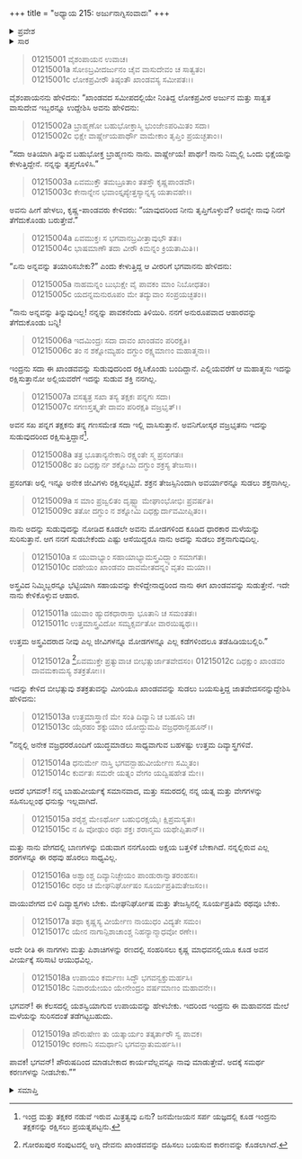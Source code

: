 +++
title = "ಅಧ್ಯಾಯ 215: ಅರ್ಜುನಾಗ್ನಿಸಂವಾದಃ"
+++

<details><summary>ಪ್ರವೇಶ</summary>


।।   ಓಂ ಓಂ ನಮೋ ನಾರಾಯಣಾಯ।।   ಶ್ರೀ ವೇದವ್ಯಾಸಾಯ ನಮಃ ।।

ಶ್ರೀ ಕೃಷ್ಣದ್ವೈಪಾಯನ ವೇದವ್ಯಾಸ ವಿರಚಿತ  

**ಶ್ರೀ ಮಹಾಭಾರತ**

**ಆದಿ ಪರ್ವ**

**ಖಾಂಡವದಾಹ ಪರ್ವ**

**ಅಧ್ಯಾಯ 215**

</details>


<details><summary>ಸಾರ</summary>

ಇಂದ್ರನಿಂದ ಸದಾ ರಕ್ಷಿಸಲ್ಪಟ್ಟಿರುವ ಖಾಂಡವ ವನವನ್ನು ಸುಡಲು ತನಗೆ ಸಹಾಯಮಾಡಬೇಕೆಂದು ಅಗ್ನಿಯು ಕೃಷ್ಣಾರ್ಜುನರಲ್ಲಿ ಕೇಳಿಕೊಳ್ಳುವುದು (1-11). ತಮಗೆ ಸಮರ್ಥವಾದ ಆಯುಧ-ರಥಗಳು ಬೇಕು ಎಂದು ಅರ್ಜುನನು ಕೇಳಿಕೊಳ್ಳುವುದು (12-19).

</details>


> 01215001 ವೈಶಂಪಾಯನ ಉವಾಚ।  
01215001a ಸೋಽಬ್ರವೀದರ್ಜುನಂ ಚೈವ ವಾಸುದೇವಂ ಚ ಸಾತ್ವತಂ।  
01215001c ಲೋಕಪ್ರವೀರೌ ತಿಷ್ಠಂತೌ ಖಾಂಡವಸ್ಯ ಸಮೀಪತಃ।।

ವೈಶಂಪಾಯನನು ಹೇಳಿದನು: “ಖಾಂಡವದ ಸಮೀಪದಲ್ಲಿಯೇ ನಿಂತಿದ್ದ ಲೋಕಪ್ರವೀರ ಅರ್ಜುನ ಮತ್ತು ಸಾತ್ವತ ವಾಸುದೇವ ಇಬ್ಬರನ್ನೂ ಉದ್ದೇಶಿಸಿ ಅವನು ಹೇಳಿದನು:

> 01215002a ಬ್ರಾಹ್ಮಣೋ ಬಹುಭೋಕ್ತಾಸ್ಮಿ ಭುಂಜೇಽಪರಿಮಿತಂ ಸದಾ।  
01215002c ಭಿಕ್ಷೇ ವಾರ್ಷ್ಣೇಯಪಾರ್ಥೌ ವಾಮೇಕಾಂ ತೃಪ್ತಿಂ ಪ್ರಯಚ್ಛತಾಂ।।

“ಸದಾ ಅತಿಯಾಗಿ ತಿನ್ನುವ ಬಹುಭೋಕ್ತ ಬ್ರಾಹ್ಮಣನು ನಾನು. ವಾರ್ಷ್ಣೇಯ! ಪಾರ್ಥ! ನಾನು ನಿಮ್ಮಲ್ಲಿ ಒಂದು ಭಿಕ್ಷೆಯನ್ನು ಕೇಳುತ್ತಿದ್ದೇನೆ. ನನ್ನನ್ನು ತೃಪ್ತಗೊಳಿಸಿ.”

> 01215003a ಏವಮುಕ್ತೌ ತಮಬ್ರೂತಾಂ ತತಸ್ತೌ ಕೃಷ್ಣಪಾಂಡವೌ।   
01215003c ಕೇನಾನ್ನೇನ ಭವಾಂಸ್ತೃಪ್ಯೇತ್ತಸ್ಯಾನ್ನಸ್ಯ ಯತಾವಹೇ।।

ಅವನು ಹೀಗೆ ಹೇಳಲು, ಕೃಷ್ಣ-ಪಾಂಡವರು ಕೇಳಿದರು: “ಯಾವುದರಿಂದ ನೀನು ತೃಪ್ತಿಗೊಳ್ಳುವೆ? ಅದನ್ನೇ ನಾವು ನಿನಗೆ ತೆಗೆದುಕೊಂಡು ಬರುತ್ತೇವೆ.”

> 01215004a ಏವಮುಕ್ತಃ ಸ ಭಗವಾನಬ್ರವೀತ್ತಾವುಭೌ ತತಃ।  
01215004c ಭಾಷಮಾಣೌ ತದಾ ವೀರೌ ಕಿಮನ್ನಂ ಕ್ರಿಯತಾಮಿತಿ।।

“ಏನು ಅನ್ನವನ್ನು ತಯಾರಿಸಬೇಕು?” ಎಂದು ಕೇಳುತ್ತಿದ್ದ ಆ ವೀರರಿಗೆ ಭಗವಾನನು ಹೇಳಿದನು:

> 01215005a ನಾಹಮನ್ನಂ ಬುಭುಕ್ಷೇ ವೈ ಪಾವಕಂ ಮಾಂ ನಿಬೋಧತಂ।  
01215005c ಯದನ್ನಮನುರೂಪಂ ಮೇ ತದ್ಯುವಾಂ ಸಂಪ್ರಯಚ್ಛತಂ।।

“ನಾನು ಅನ್ನವನ್ನು ತಿನ್ನುವುದಿಲ್ಲ! ನನ್ನನ್ನು ಪಾವಕನೆಂದು ತಿಳಿಯಿರಿ. ನನಗೆ ಅನುರೂಪವಾದ ಆಹಾರವನ್ನು ತೆಗೆದುಕೊಂಡು ಬನ್ನಿ!

> 01215006a ಇದಮಿಂದ್ರಃ ಸದಾ ದಾವಂ ಖಾಂಡವಂ ಪರಿರಕ್ಷತಿ।   
01215006c ತಂ ನ ಶಕ್ನೋಮ್ಯಹಂ ದಗ್ಧುಂ ರಕ್ಷ್ಯಮಾಣಂ ಮಹಾತ್ಮನಾ।।

ಇಂದ್ರನು ಸದಾ ಈ ಖಾಂಡವವನ್ನು ಸುಡುವುದರಿಂದ ರಕ್ಷಿಸಿಕೊಂಡು ಬಂದಿದ್ದಾನೆ. ಎಲ್ಲಿಯವರೆಗೆ ಆ ಮಹಾತ್ಮನು ಇದನ್ನು ರಕ್ಷಿಸುತ್ತಾನೋ ಅಲ್ಲಿಯವರೆಗೆ ಇದನ್ನು ಸುಡುವ ಶಕ್ತಿ ನನಗಿಲ್ಲ.

> 01215007a ವಸತ್ಯತ್ರ ಸಖಾ ತಸ್ಯ ತಕ್ಷಕಃ ಪನ್ನಗಃ ಸದಾ।  
01215007c ಸಗಣಸ್ತತ್ಕೃತೇ ದಾವಂ ಪರಿರಕ್ಷತಿ ವಜ್ರಭೃತ್।।

ಅವನ ಸಖ ಪನ್ನಗ ತಕ್ಷಕನು ತನ್ನ ಗಣಸಮೇತ ಸದಾ ಇಲ್ಲಿ ವಾಸಿಸುತ್ತಾನೆ. ಅವನಿಗೋಸ್ಕರ ವಜ್ರಭೃತನು ಇದನ್ನು ಸುಡುವುದರಿಂದ ರಕ್ಷಿಸುತ್ತಿದ್ದಾನೆ[^1].

> 01215008a ತತ್ರ ಭೂತಾನ್ಯನೇಕಾನಿ ರಕ್ಷ್ಯಂತೇ ಸ್ಮ ಪ್ರಸಂಗತಃ।  
01215008c ತಂ ದಿಧಕ್ಷುರ್ನ ಶಕ್ನೋಮಿ ದಗ್ಧುಂ ಶಕ್ರಸ್ಯ ತೇಜಸಾ।।

ಪ್ರಸಂಗತಃ ಅಲ್ಲಿ ಇನ್ನೂ ಅನೇಕ ಜೀವಿಗಳು ರಕ್ಷಿಸಲ್ಪಟ್ಟಿವೆ. ಶಕ್ರನ ತೇಜಸ್ಸಿನಿಂದಾಗಿ ಅವರ್ಯಾರನ್ನೂ ಸುಡಲು ಶಕ್ತನಾಗಿಲ್ಲ.

> 01215009a ಸ ಮಾಂ ಪ್ರಜ್ವಲಿತಂ ದೃಷ್ಟ್ವಾ ಮೇಘಾಂಭೋಭಿಃ ಪ್ರವರ್ಷತಿ।  
01215009c ತತೋ ದಗ್ಧುಂ ನ ಶಕ್ನೋಮಿ ದಿಧಕ್ಷುರ್ದಾವಮೀಪ್ಸಿತಂ।।

ನಾನು ಅದನ್ನು ಸುಡುವುದನ್ನು ನೋಡಿದ ಕೂಡಲೇ ಅವನು ಮೋಡಗಳಿಂದ ಕೂಡಿದ ಧಾರಕಾರ ಮಳೆಯನ್ನು ಸುರಿಸುತ್ತಾನೆ. ಆಗ ನನಗೆ ಸುಡಬೇಕೆಂದು ಎಷ್ಟು ಆಸೆಯಿದ್ದರೂ ನಾನು ಅದನ್ನು ಸುಡಲು ಶಕ್ತನಾಗುವುದಿಲ್ಲ.

> 01215010a ಸ ಯುವಾಭ್ಯಾಂ ಸಹಾಯಾಭ್ಯಾಮಸ್ತ್ರವಿದ್ಭ್ಯಾಂ ಸಮಾಗತಃ।  
01215010c ದಹೇಯಂ ಖಾಂಡವಂ ದಾವಮೇತದನ್ನಂ ವೃತಂ ಮಯಾ।।

ಅಸ್ತ್ರವಿದ ನಿಮ್ಮಿಬ್ಬರನ್ನೂ ಭೆಟ್ಟಿಯಾಗಿ ಸಹಾಯವನ್ನು ಕೇಳಿದ್ದೇನಾದ್ದರಿಂದ ನಾನು ಈಗ ಖಾಂಡವವನ್ನು ಸುಡುತ್ತೇನೆ. ಇದೇ ನಾನು ಕೇಳಿಕೊಳ್ಳುವ ಆಹಾರ.

> 01215011a ಯುವಾಂ ಹ್ಯುದಕಧಾರಾಸ್ತಾ ಭೂತಾನಿ ಚ ಸಮಂತತಃ।  
01215011c ಉತ್ತಮಾಸ್ತ್ರವಿದೋ ಸಮ್ಯಕ್ಸರ್ವತೋ ವಾರಯಿಷ್ಯಥಃ।।

ಉತ್ತಮ ಅಸ್ತ್ರವಿದರಾದ ನೀವು ಎಲ್ಲ ಜೀವಿಗಳನ್ನೂ ಮೋಡಗಳನ್ನೂ ಎಲ್ಲ ಕಡೆಗಳಿಂದಲೂ ತಡೆಹಿಡಿಯಬಲ್ಲಿರಿ.”

>01215012a [^2]ಏವಮುಕ್ತೇ ಪ್ರತ್ಯುವಾಚ ಬೀಭತ್ಸುರ್ಜಾತವೇದಸಂ।
01215012c ದಿಧಕ್ಷುಂ ಖಾಂಡವಂ ದಾವಮಕಾಮಸ್ಯ ಶತಕ್ರತೋಃ।।

ಇದನ್ನು ಕೇಳಿದ ಬೀಭತ್ಸುವು ಶತಕ್ರತುವನ್ನು ಮೀರಿಯೂ ಖಾಂಡವವನ್ನು ಸುಡಲು ಬಯಸುತ್ತಿದ್ದ ಜಾತವೇದಸನನ್ನುದ್ದೇಶಿಸಿ ಹೇಳಿದನು:

> 01215013a ಉತ್ತಮಾಸ್ತ್ರಾಣಿ ಮೇ ಸಂತಿ ದಿವ್ಯಾನಿ ಚ ಬಹೂನಿ ಚ।  
01215013c ಯೈರಹಂ ಶಕ್ನುಯಾಂ ಯೋದ್ಧುಮಪಿ ವಜ್ರಧರಾನ್ಬಹೂನ್।।

“ನನ್ನಲ್ಲಿ ಅನೇಕ ವಜ್ರಧರರೊಂದಿಗೆ ಯುದ್ಧಮಾಡಲು ಸಾಧ್ಯವಾಗುವ ಬಹಳಷ್ಟು ಉತ್ತಮ ದಿವ್ಯಾಸ್ತ್ರಗಳಿವೆ.

> 01215014a ಧನುರ್ಮೇ ನಾಸ್ತಿ ಭಗವನ್ಬಾಹುವೀರ್ಯೇಣ ಸಮ್ಮಿತಂ।  
01215014c ಕುರ್ವತಃ ಸಮರೇ ಯತ್ನಂ ವೇಗಂ ಯದ್ವಿಷಹೇತ ಮೇ।।

ಆದರೆ ಭಗವನ್! ನನ್ನ ಬಾಹುವೀರ್ಯಕ್ಕೆ ಸಮಾನವಾದ, ಮತ್ತು ಸಮರದಲ್ಲಿ ನನ್ನ ಯತ್ನ ಮತ್ತು ವೇಗಗಳನ್ನು ಸಹಿಸಬಲ್ಲಂಥ ಧನುಸ್ಸು ಇಲ್ಲವಾಗಿದೆ.

> 01215015a ಶರೈಶ್ಚ ಮೇಽರ್ಥೋ ಬಹುಭಿರಕ್ಷಯೈಃ ಕ್ಷಿಪ್ರಮಸ್ಯತಃ।  
01215015c ನ ಹಿ ವೋಢುಂ ರಥಃ ಶಕ್ತಃ ಶರಾನ್ಮಮ ಯಥೇಪ್ಸಿತಾನ್।।

ಮತ್ತು ನಾನು ವೇಗದಲ್ಲಿ ಬಾಣಗಳನ್ನು ಬಿಡುವಾಗ ನನಗೊಂದು ಅಕ್ಷಯ ಬತ್ತಳಿಕೆ ಬೇಕಾಗಿದೆ. ನನ್ನಲ್ಲಿರುವ ಎಲ್ಲ ಶರಗಳನ್ನೂ ಈ ರಥವು ಹೊರಲು ಸಾಧ್ಯವಿಲ್ಲ.

> 01215016a ಅಶ್ವಾಂಶ್ಚ ದಿವ್ಯಾನಿಚ್ಛೇಯಂ ಪಾಂಡುರಾನ್ವಾತರಂಹಸಃ।   
01215016c ರಥಂ ಚ ಮೇಘನಿರ್ಘೋಷಂ ಸೂರ್ಯಪ್ರತಿಮತೇಜಸಂ।।

ವಾಯುವೇಗದ ಬಿಳಿ ದಿವ್ಯಾಶ್ವಗಳು ಬೇಕು. ಮೇಘನಿರ್ಘೋಷ ಮತ್ತು ತೇಜಸ್ಸಿನಲ್ಲಿ ಸೂರ್ಯಪ್ರತಿಮೆ ರಥವೂ ಬೇಕು.

> 01215017a ತಥಾ ಕೃಷ್ಣಸ್ಯ ವೀರ್ಯೇಣ ನಾಯುಧಂ ವಿದ್ಯತೇ ಸಮಂ।  
01215017c ಯೇನ ನಾಗಾನ್ಪಿಶಾಚಾಂಶ್ಚ ನಿಹನ್ಯಾನ್ಮಾಧವೋ ರಣೇ।।

ಅದೇ ರೀತಿ ಈ ನಾಗಗಳು ಮತ್ತು ಪಿಶಾಚಿಗಳನ್ನು ರಣದಲ್ಲಿ ಸಂಹರಿಸಲು ಕೃಷ್ಣ ಮಾಧವನಲ್ಲಿಯೂ ಕೂಡ ಅವನ ವೀರ್ಯಕ್ಕೆ ಸರಿಸಾಟಿ ಆಯುಧವಿಲ್ಲ.

> 01215018a ಉಪಾಯಂ ಕರ್ಮಣಃ ಸಿದ್ಧೌ ಭಗವನ್ವಕ್ತುಮರ್ಹಸಿ।  
01215018c ನಿವಾರಯೇಯಂ ಯೇನೇಂದ್ರಂ ವರ್ಷಮಾಣಂ ಮಹಾವನೇ।।

ಭಗವನ್! ಈ ಕೆಲಸದಲ್ಲಿ ಯಶಸ್ವಿಯಾಗುವ ಉಪಾಯವನ್ನು ಹೇಳಬೇಕು. ಇದರಿಂದ ಇಂದ್ರನು ಈ ಮಹಾವನದ ಮೇಲೆ ಮಳೆಯನ್ನು ಸುರಿಸದಂತೆ ತಡೆಗಟ್ಟಬಹುದು.

> 01215019a ಪೌರುಷೇಣ ತು ಯತ್ಕಾರ್ಯಂ ತತ್ಕರ್ತಾರೌ ಸ್ವ ಪಾವಕ।  
01215019c ಕರಣಾನಿ ಸಮರ್ಥಾನಿ ಭಗವನ್ದಾತುಮರ್ಹಸಿ।।

ಪಾವಕ! ಭಗವನ್! ಪೌರುಷದಿಂದ ಮಾಡಬೇಕಾದ ಕಾರ್ಯವೆಲ್ಲವನ್ನೂ ನಾವು ಮಾಡುತ್ತೇವೆ. ಅದಕ್ಕೆ ಸಮರ್ಥ ಕರಣಗಳನ್ನು ನೀಡಬೇಕು.””

<details><summary>ಸಮಾಪ್ತಿ</summary>

ಇತಿ ಶ್ರೀ ಮಹಾಭಾರತೇ ಆದಿಪರ್ವಣಿ ಖಾಂಡವದಾಹಪರ್ವಣಿ ಅರ್ಜುನಾಗ್ನಿಸಂವಾದೇ ಪಂಚದಶಾಧಿಕದ್ವಿಶತತಮೋಽಧ್ಯಾಯಃ।।  
ಇದು ಶ್ರೀ ಮಹಾಭಾರತದಲ್ಲಿ ಆದಿಪರ್ವದಲ್ಲಿ ಖಾಂಡವದಾಹಪರ್ವದಲ್ಲಿ ಅರ್ಜುನಾಗ್ನಿಸಂವಾದವೆನ್ನುವ ಇನ್ನೂರಾ ಹದಿನೈದನೆಯ ಅಧ್ಯಾಯವು.

</details>

[^1]: ಇಂದ್ರ ಮತ್ತು ತಕ್ಷಕರ ನಡುವೆ ಇರುವ ಮಿತ್ರತ್ವವು ಏನು? ಜನಮೇಜಯನ ಸರ್ಪ ಯಜ್ಞದಲ್ಲಿ ಕೂಡ ಇಂದ್ರನು ತಕ್ಷಕನನ್ನು ರಕ್ಷಿಸಲು ಪ್ರಯತ್ನಪಟ್ಟನು.

[^2]: ಗೋರಖಪುರ ಸಂಪುಟದಲ್ಲಿ ಅಗ್ನಿ ದೇವನು ಖಾಂಡವವನ್ನು ದಹಿಸಲು ಬಯಸುವ ಕಾರಣವನ್ನು ಕೊಡಲಾಗಿದೆ.
